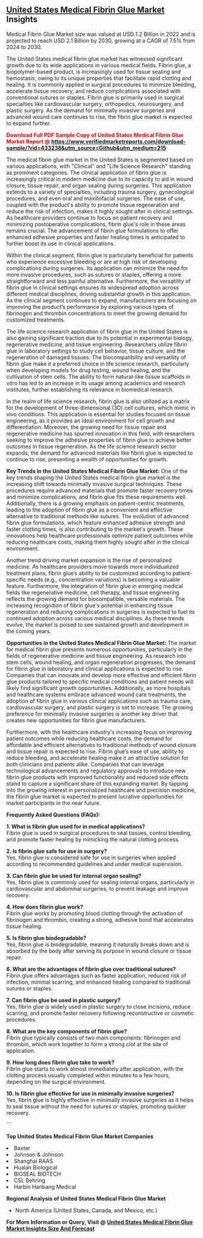 <h2><a href="https://www.verifiedmarketreports.com/download-sample/?rid=433238&amp;utm_source=Github&amp;utm_medium=215" target="_blank">United States Medical Fibrin Glue Market</a> Insights</h2><p>Medical Fibrin Glue Market size was valued at USD 1.2 Billion in 2022 and is projected to reach USD 2.1 Billion by 2030, growing at a CAGR of 7.5% from 2024 to 2030.</p><p> <p>The United States medical fibrin glue market has witnessed significant growth due to its wide applications in various medical fields. Fibrin glue, a biopolymer-based product, is increasingly used for tissue sealing and hemostasis, owing to its unique properties that facilitate rapid clotting and healing. It is commonly applied in surgical procedures to minimize bleeding, accelerate tissue recovery, and reduce complications associated with conventional sutures or staples. Fibrin glue is primarily used in surgical specialties like cardiovascular surgery, orthopedics, neurosurgery, and plastic surgery. As the demand for minimally invasive surgeries and advanced wound care continues to rise, the fibrin glue market is expected to expand further. <strong><p><span class=""><span style="color: #ff0000;"><strong>Download Full PDF Sample Copy of United States Medical Fibrin Glue Market Report</strong> @ </span><a href="https://www.verifiedmarketreports.com/download-sample/?rid=433238&amp;utm_source=Github&amp;utm_medium=215" target="_blank">https://www.verifiedmarketreports.com/download-sample/?rid=433238&amp;utm_source=Github&amp;utm_medium=215</a></span></p></strong> <p>The medical fibrin glue market in the United States is segmented based on various applications, with "Clinical" and "Life Science Research" standing as prominent categories. The clinical application of fibrin glue is increasingly critical in modern medicine due to its capacity to aid in wound closure, tissue repair, and organ sealing during surgeries. This application extends to a variety of specialties, including trauma surgery, gynecological procedures, and even oral and maxillofacial surgeries. The ease of use, coupled with the product's ability to promote tissue regeneration and reduce the risk of infection, makes it highly sought after in clinical settings. As healthcare providers continue to focus on patient recovery and minimizing postoperative complications, fibrin glue's role in these areas remains crucial. The advancement of fibrin glue formulations to offer enhanced adhesive properties and faster healing times is anticipated to further boost its use in clinical applications. <p>Within the clinical segment, fibrin glue is particularly beneficial for patients who experience excessive bleeding or are at high risk of developing complications during surgeries. Its application can minimize the need for more invasive procedures, such as sutures or staples, offering a more straightforward and less painful alternative. Furthermore, the versatility of fibrin glue in clinical settings ensures its widespread adoption across different medical disciplines, driving substantial growth in this application. As the clinical segment continues to expand, manufacturers are focusing on improving the product’s performance by exploring various types of fibrinogen and thrombin concentrations to meet the growing demand for customized treatments. <p>The life science research application of fibrin glue in the United States is also gaining significant traction due to its potential in experimental biology, regenerative medicine, and tissue engineering. Researchers utilize fibrin glue in laboratory settings to study cell behavior, tissue culture, and the regeneration of damaged tissues. The biocompatibility and versatility of fibrin glue make it a preferred choice in life science research, particularly when developing models for drug testing, wound healing, and the cultivation of stem cells. The ability to form natural-like tissue scaffolds in vitro has led to an increase in its usage among academics and research institutes, further establishing its relevance in biomedical research. <p>In the realm of life science research, fibrin glue is also utilized as a matrix for the development of three-dimensional (3D) cell cultures, which mimic in vivo conditions. This application is essential for studies focused on tissue engineering, as it provides an ideal environment for cell growth and differentiation. Moreover, the growing need for tissue repair and regenerative medicine has spurred innovation in this field, with researchers seeking to improve the adhesive properties of fibrin glue to achieve better outcomes in tissue regeneration. As the life science research sector expands, the demand for advanced materials like fibrin glue is expected to continue to rise, presenting a wealth of opportunities for growth. <p><strong>Key Trends in the United States Medical Fibrin Glue Market:</strong> One of the key trends shaping the United States medical fibrin glue market is the increasing shift towards minimally invasive surgical techniques. These procedures require advanced materials that promote faster recovery times and minimize complications, and fibrin glue fits these requirements well. Additionally, there is a growing emphasis on patient-centric treatments, leading to the adoption of fibrin glue as a convenient and effective alternative to traditional methods like sutures. The evolution of advanced fibrin glue formulations, which feature enhanced adhesive strength and faster clotting times, is also contributing to the market's growth. These innovations help healthcare professionals optimize patient outcomes while reducing healthcare costs, making them highly sought after in the clinical environment. <p>Another trend driving market expansion is the rise of personalized medicine. As healthcare providers move towards more individualized treatment plans, fibrin glue’s ability to be customized according to patient-specific needs (e.g., concentration variations) is becoming a valuable feature. Furthermore, the integration of fibrin glue in emerging medical fields like regenerative medicine, cell therapy, and tissue engineering reflects the growing demand for biocompatible, versatile materials. The increasing recognition of fibrin glue's potential in enhancing tissue regeneration and reducing complications in surgeries is expected to fuel its continued adoption across various medical disciplines. As these trends evolve, the market is poised to see sustained growth and development in the coming years. <p><strong>Opportunities in the United States Medical Fibrin Glue Market:</strong> The market for medical fibrin glue presents numerous opportunities, particularly in the fields of regenerative medicine and tissue engineering. As research into stem cells, wound healing, and organ regeneration progresses, the demand for fibrin glue in laboratory and clinical applications is expected to rise. Companies that can innovate and develop more effective and efficient fibrin glue products tailored to specific medical conditions and patient needs will likely find significant growth opportunities. Additionally, as more hospitals and healthcare systems embrace advanced wound care treatments, the adoption of fibrin glue in various clinical applications such as trauma care, cardiovascular surgery, and plastic surgery is set to increase. The growing preference for minimally invasive surgeries is another key driver that creates new opportunities for fibrin glue manufacturers. <p>Furthermore, with the healthcare industry's increasing focus on improving patient outcomes while reducing healthcare costs, the demand for affordable and efficient alternatives to traditional methods of wound closure and tissue repair is expected to rise. Fibrin glue’s ease of use, ability to reduce bleeding, and accelerate healing make it an attractive solution for both clinicians and patients alike. Companies that can leverage technological advancements and regulatory approvals to introduce new fibrin glue products with improved functionality and reduced side effects stand to capture a significant share of this expanding market. By tapping into the growing interest in personalized healthcare and precision medicine, the fibrin glue market is expected to present lucrative opportunities for market participants in the near future. <p><strong>Frequently Asked Questions (FAQs):</strong></p> <p><strong>1. What is fibrin glue used for in medical applications?</strong><br>Fibrin glue is used in surgical procedures to seal tissues, control bleeding, and promote faster healing by mimicking the natural clotting process.</p> <p><strong>2. Is fibrin glue safe for use in surgery?</strong><br>Yes, fibrin glue is considered safe for use in surgeries when applied according to recommended guidelines and under medical supervision.</p> <p><strong>3. Can fibrin glue be used for internal organ sealing?</strong><br>Yes, fibrin glue is commonly used for sealing internal organs, particularly in cardiovascular and abdominal surgeries, to prevent leakage and improve recovery.</p> <p><strong>4. How does fibrin glue work?</strong><br>Fibrin glue works by promoting blood clotting through the activation of fibrinogen and thrombin, creating a strong, adhesive bond that accelerates tissue healing.</p> <p><strong>5. Is fibrin glue biodegradable?</strong><br>Yes, fibrin glue is biodegradable, meaning it naturally breaks down and is absorbed by the body after serving its purpose in wound closure or tissue repair.</p> <p><strong>6. What are the advantages of fibrin glue over traditional sutures?</strong><br>Fibrin glue offers advantages such as faster application, reduced risk of infection, minimal scarring, and enhanced healing compared to traditional sutures or staples.</p> <p><strong>7. Can fibrin glue be used in plastic surgery?</strong><br>Yes, fibrin glue is widely used in plastic surgery to close incisions, reduce scarring, and promote faster recovery following reconstructive or cosmetic procedures.</p> <p><strong>8. What are the key components of fibrin glue?</strong><br>Fibrin glue typically consists of two main components: fibrinogen and thrombin, which work together to form a strong clot at the site of application.</p> <p><strong>9. How long does fibrin glue take to work?</strong><br>Fibrin glue starts to work almost immediately after application, with the clotting process usually completed within minutes to a few hours, depending on the surgical environment.</p> <p><strong>10. Is fibrin glue effective for use in minimally invasive surgeries?</strong><br>Yes, fibrin glue is highly effective in minimally invasive surgeries as it helps to seal tissue without the need for sutures or staples, promoting quicker recovery.</p> ```</p><p><strong>Top United States Medical Fibrin Glue Market Companies</strong></p><div data-test-id=""><p><li>Baxter</li><li> Johnson & Johnson</li><li> Shanghai RAAS</li><li> Hualan Biological</li><li> BIOSEAL BIOTECH</li><li> CSL Behring</li><li> Harbin Hanbang Medical</li></p><div><strong>Regional Analysis of&nbsp;United States Medical Fibrin Glue Market</strong></div><ul><li dir="ltr"><p dir="ltr">North America&nbsp;(United States, Canada, and Mexico, etc.)</p></li></ul><p><strong>For More Information or Query, Visit @&nbsp;</strong><strong><a href="https://www.verifiedmarketreports.com/product/medical-fibrin-glue-market/?utm_source=Github&amp;utm_medium=215" target="_blank">United States Medical Fibrin Glue Market Insights Size And Forecast</a></strong></p></div>
